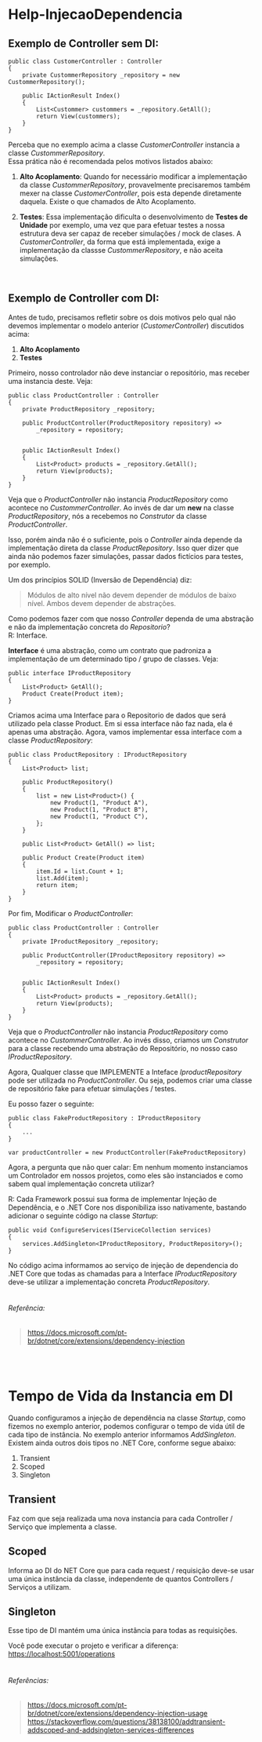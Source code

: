 # Help-InjecaoDependencia

## Exemplo de Controller sem DI:
```
public class CustomerController : Controller
{
    private CustommerRepository _repository = new CustommerRepository();

    public IActionResult Index()
    {
        List<Custommer> custommers = _repository.GetAll();
        return View(custommers);
    }    
}
```

Perceba que no exemplo acima a classe _CustomerController_ instancia a classe _CustommerRepository_.  
Essa prática não é recomendada pelos motivos listados abaixo:  
1. **Alto Acoplamento**: Quando for necessário modificar a implementação da classe _CustommerRepository_, provavelmente precisaremos 
também mexer na classe _CustomerController_, pois esta depende diretamente daquela. Existe o que chamados de Alto Acoplamento.

2. **Testes**: Essa implementação dificulta o desenvolvimento de **Testes de Unidade** por exemplo, uma vez que para efetuar testes a 
nossa estrutura deva ser capaz de receber simulações / mock de clases. A _CustomerController_, da forma que está implementada, exige a 
implementação da classse _CustommerRepository_, e não aceita simulações.
<br>


## Exemplo de Controller com DI:
Antes de tudo, precisamos refletir sobre os dois motivos pelo qual não devemos implementar o modelo anterior (_CustomerController_) discutidos acima:
1. **Alto Acoplamento**
2. **Testes**

Primeiro, nosso controlador não deve instanciar o repositório, mas receber uma instancia deste. Veja:

```
public class ProductController : Controller
{
    private ProductRepository _repository;

    public ProductController(ProductRepository repository) =>
        _repository = repository;


    public IActionResult Index()
    {
        List<Product> products = _repository.GetAll();
        return View(products);
    }
}
```

Veja que o _ProductController_ não instancia _ProductRepository_ como acontece no _CustommerController_. Ao invés de dar um **new** na classe _ProductRepository_, nós a recebemos no _Construtor_ da classe _ProductController_.

Isso, porém ainda não é o suficiente, pois o _Controller_ ainda depende da implementação direta da classe _ProductRepository_. Isso quer
dizer que ainda não podemos fazer simulações, passar dados fictícios para testes, por exemplo.

Um dos princípios SOLID (Inversão de Dependência) diz:
> Módulos de alto nível não devem depender de módulos de baixo nível. Ambos devem depender de abstrações.

Como podemos fazer com que nosso _Controller_ dependa de uma abstração e não da implementação concreta do _Repositorio_?   
R: Interface.

**Interface** é uma abstração, como um contrato que padroniza a implementação de um determinado tipo  / grupo de classes. Veja:
```
public interface IProductRepository
{
    List<Product> GetAll();
    Product Create(Product item);
}
```

Criamos acima uma Interface para o Repositorio de dados que será utilizado pela classe Product. Em si essa interface não faz nada, ela é apenas uma abstração. Agora, vamos implementar essa interface com a classe _ProductRepository_:
```
public class ProductRepository : IProductRepository
{
    List<Product> list;

    public ProductRepository()
    {
        list = new List<Product>() {
            new Product(1, "Product A"),
            new Product(1, "Product B"),
            new Product(1, "Product C"),
        };
    }

    public List<Product> GetAll() => list;

    public Product Create(Product item)
    {
        item.Id = list.Count + 1;
        list.Add(item);
        return item;
    }
}
```

Por fim, Modificar o _ProductController_:

```
public class ProductController : Controller
{
    private IProductRepository _repository;

    public ProductController(IProductRepository repository) =>
        _repository = repository;


    public IActionResult Index()
    {
        List<Product> products = _repository.GetAll();
        return View(products);
    }
}
```

Veja que o _ProductController_ não instancia _ProductRepository_ como acontece no _CustommerController_. Ao invés disso, criamos um 
_Construtor_ para a classe recebendo uma abstração do Repositório, no nosso caso _IProductRepository_.

Agora, Qualquer classe que IMPLEMENTE a Inteface _IproductRepository_ pode ser utilizada no _ProductController_. Ou seja, podemos criar uma classe de repositório fake para efetuar simulações / testes.

Eu posso fazer o seguinte:
```
public class FakeProductRepository : IProductRepository
{ 
    ...
}

var productController = new ProductController(FakeProductRepository)
```

Agora, a pergunta que não quer calar: Em nenhum momento instanciamos um Controlador em nossos projetos, como eles são instanciados e como
sabem qual implementação concreta utilizar?

R: Cada Framework possui sua forma de implementar Injeção de Dependência, e o .NET Core nos disponibiliza isso nativamente, bastando adicionar o seguinte código na classe _Startup_:
```
public void ConfigureServices(IServiceCollection services)
{
    services.AddSingleton<IProductRepository, ProductRepository>();
}
```

No código acima informamos ao serviço de injeção de dependencia do .NET Core que todas as chamadas para a Interface _IProductRepository_ deve-se utilizar a implementação concreta _ProductRepository_.
<br>
<br>

###### Referência:
> <https://docs.microsoft.com/pt-br/dotnet/core/extensions/dependency-injection>
<br>
<br>


# Tempo de Vida da Instancia em DI

Quando configuramos a injeção de dependência na classe _Startup_, como fizemos no exemplo anterior, podemos configurar o tempo de vida útil
de cada tipo de instância. No exemplo anterior informamos _AddSingleton_. Existem ainda outros dois tipos no .NET Core, conforme segue abaixo:

1. Transient
2. Scoped
3. Singleton

## Transient
Faz com que seja realizada uma nova instancia para cada Controller / Serviço que implementa a classe. 

## Scoped
Informa ao DI do NET Core que para cada request / requisição deve-se usar uma única instância da classe, independente de quantos Controllers / Serviços a utilizam.

## Singleton
Esse tipo de DI mantém uma única instância para todas as requisições.

Você pode executar o projeto e verificar a diferença:  
<https://localhost:5001/operations> 
<br>
<br>


###### Referências:
> <https://docs.microsoft.com/pt-br/dotnet/core/extensions/dependency-injection-usage>
> <https://stackoverflow.com/questions/38138100/addtransient-addscoped-and-addsingleton-services-differences>
